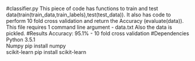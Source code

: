 #classifier.py
This piece of code has functions to train and test data(train(train_data,train_labels),test(test_data)). It also has code to perform 10 fold cross validation and return the Accuracy (evaluate(data)). This file requires 1 command line argument - data.txt Also the data is pickled.
#Results
Accuracy: 95.1% - 10 fold cross validation
#Dependencies
Python 3.5.1 <br>
Numpy pip install numpy <br> 
scikit-learn pip install scikit-learn <br>

